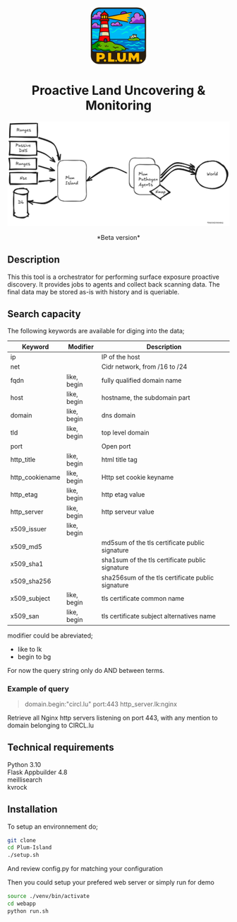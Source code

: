
<div align="center">
  <img alt="d4-Plum-Island" src="https://raw.githubusercontent.com/D4-project/Plum-Island/master/documentation/media/plum_logo.png"   style="width:25%;" />

<h1> Proactive Land Uncovering & Monitoring </h1>
  <img alt="d4-Plum-Island" src="https://raw.githubusercontent.com/D4-project/Plum-Island/master/documentation/media/plum_overview.png" />
</div>
<p>
<center>
*Beta version*
</center>
</p>

## Description
This this tool is a orchestrator for performing surface exposure proactive discovery.
It provides jobs to agents and collect back scanning data. The final data may be stored
as-is with history and is queriable.

## Search capacity

The following keywords are available for diging into the data;

| Keyword | Modifier | Description |
| -------- | -------- | -------- |
| ip     |      | IP of the host  |
| net | | Cidr network, from /16 to /24 |
| fqdn | like, begin| fully qualified domain name|
| host | like, begin  | hostname, the subdomain part |
| domain | like, begin | dns domain |
| tld | like, begin | top level domain | 
| port | | Open port |
| http_title | like, begin | html title tag |
| http_cookiename | like, begin | Http set cookie keyname |
| http_etag | like, begin | http etag value |
| http_server | like, begin | http serveur value |
| x509_issuer | like, begin | 
| x509_md5 | | md5sum of the tls  certificate public signature   
| x509_sha1 | | sha1sum of the tls certificate public signature | 
| x509_sha256 | | sha256sum of the tls certificate public signature | 
| x509_subject |like, begin | tls certificate common name  |
| x509_san |like, begin |  tls certificate subject alternatives name |

modifier could be abreviated;  
* like to lk
* begin to bg

For now the query string only do AND between terms.

### Example of query
>domain.begin:"circl.lu" port:443 http_server.lk:nginx

Retrieve all Nginx http servers listening on port 443, with any mention to domain belonging to CIRCL.lu

## Technical requirements
Python 3.10  
Flask Appbuilder 4.8  
meillisearch  
kvrock

## Installation

To setup an environnement do;

```bash
git clone 
cd Plum-Island
./setup.sh
```
And review config.py for matching your configuration 

Then you could setup your prefered web server or simply run for demo
```bash
source ./venv/bin/activate  
cd webapp  
python run.sh  
```